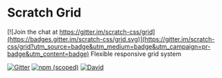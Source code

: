 # Scratch Grid

[![Join the chat at https://gitter.im/scratch-css/grid](https://badges.gitter.im/scratch-css/grid.svg)](https://gitter.im/scratch-css/grid?utm_source=badge&utm_medium=badge&utm_campaign=pr-badge&utm_content=badge)
Flexible responsive grid system 

[![Gitter](https://img.shields.io/gitter/room/nwjs/nw.js.svg)](https://gitter.im/scratch-css/grid)
[![npm (scoped)](https://img.shields.io/npm/v/@nikoloza/scratch-grid.svg)](https://www.npmjs.com/package/@nikoloza/scratch-grid)
[![David](https://img.shields.io/david/scratch-css/grid.svg)](https://www.npmjs.com/package/@nikoloza/scratch-grid)
